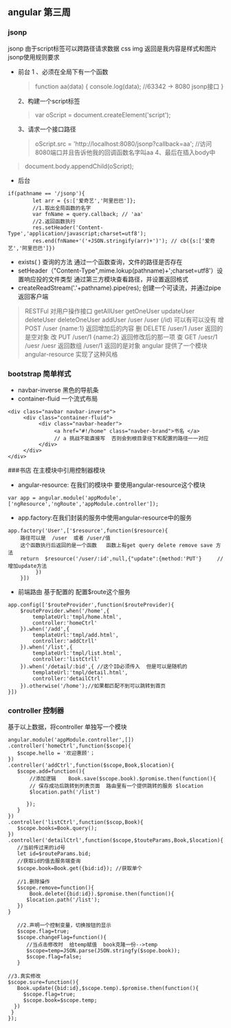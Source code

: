 ## angular 第三周
### jsonp
jsonp 由于script标签可以跨路径请求数据
css img 返回是我内容是样式和图片
jsonp使用规则要求
- 前台
  1 、必须在全局下有一个函数
  > function aa(data) {
        console.log(data); //63342 -> 8080 jsonp接口
    }
    
  2、构建一个script标签
  >  var oScript = document.createElement('script');
  
  3、请求一个接口路径
  >  oScript.src = 'http://localhost:8080/jsonp?callback=aa';  //访问8080端口并且告诉他我的回调函数名字叫aa
 4、最后在插入body中
 >  document.body.appendChild(oScript);

- 后台
```
if(pathname == '/jsonp'){
        let arr = {s:['爱奇艺','阿里巴巴']};
        //1.取出全局函数的名字
        var fnName = query.callback; // 'aa'
        //2.返回函数执行
        res.setHeader('Content-Type','application/javascript;charset=utf8');
        res.end(fnName+'('+JSON.stringify(arr)+')'); // cb({s:['爱奇艺','阿里巴巴']})
```
- exists( ) 查询的方法
通过一个函数查询，文件的路径是否存在
- setHeader（"Content-Type",mime.lokup(pathname)+';charset=utf8'）设置响应投的文件类型         通过第三方模块查看路径，并设置返回格式
- createReadStream('.'+pathname).pipe(res);  创建一个可读流，并通过pipe返回客户端
 



> RESTFul
> 对用户操作接口   getAllUser  getOneUser  updateUser  deleteUser  deleteOneUser  addUser
> /user  /user (/id)  可以有可以没有
> 增  POST   /user  {name:1}  返回增加后的内容
> 删  DELETE  /user/1  /user   返回的是空对象
> 改  PUT  /user/1  {name:2}  返回修改后的那一项
> 查  GET  /uesr/1  /uesr    /uesr 返回数组    /user/1 返回的是对象
> angular 提供了一个模块  angular-resource 实现了这种风格


### bootstrap 简单样式
- navbar-inverse  黑色的导航条
- container-fluid  一个流式布局
```
<div class="navbar navbar-inverse">
     <div class="container-fluid">
          <div class="navbar-header">
               <a href="#!/home" class="navber-brand">书名 </a>
               // a 挑战不能直接写  否则会到根目录径下和配置的路径一一对应
          </div>
     </div>
</div>	
```


###书店
在主模块中引用控制器模块
- angular-resource: 在我们的模块中  要使用angular-resource这个模块
```
var app = angular.module('appModule',['ngResource','ngRoute','appModule.controller']);
```

- app.factory:在我们封装的服务中使用angular-resource中的服务
```
app.factory('User',['$resource',function($resource){
    路径可以是  /user  或者 /user/值
    这个函数执行后返回的是一个函数   函数上有get query delete remove save 方法
    return  $resource('/user/:id',null,{"update":{method:'PUT'}     //增加update方法
         })  
    }])
```

- 前端路由  基于配置的  配置$route这个服务
```
app.config(['$routeProvider',function($routeProvider){
    $routeProvider.when('/home',{
        templateUrl:'tmpl/home.html',
        controller:'homeCtrl'
    }).when('/add',{
        templateUrl:'tmpl/add.html',
        controller:'addCtrll'   
    }).when('/list',{
        templateUrl:'tmpl/list.html',
        controller:'listCtrll'
    }).when('/detail/:bid',{ //这个ID必须传入  但是可以是随机的
        templateUrl:'tmpl/detail.html',
        controller:'detailCtrl'
    }).otherwise('/home');//如果都匹配不到可以跳转到首页
}])
```

### controller 控制器
基于以上数据，将controller 单独写一个模块
```
angular.module('appModule.controller',[])
.controller('homeCtrl',function($scope){
   $scope.hello = '欢迎惠顾'；
})
.controller('addCtrl',function($scope,Book,$location){
   $scope.add=function(){
       //添加逻辑    Book.save($scope.book).$promise.then(function(){
       // 保存成功后跳转到列表页面  路由里有一个提供跳转的服务 $location
       $location.path('/list')

      });
   }
})
.controller('listCtrl',function($scop,Book){
   $scope.books=Book.query();
})
.controller('detailCtrl',function($scope,$touteParams,Book,$location){
   //当前传过来的id号
   let id=$routeParams.bid;
   //获取id的值去服务端查询
   $scope.book=Book.get({bid:id}); //获取单个

   //1.删除操作
   $scope.remove=function(){
       Book.delete({bid:id}).$promise.then(function(){
      $location.path('/list');     
   })
}

   //2.声明一个控制变量，切换按钮的显示
   $scope.flag=true;
   $scope.changeFlag=function(){
      //当点击修改时  给temp赋值  book克隆一份-->temp
      $scope=temp=JSON.parse(JSON.stringfy($sope.book));
      $scope.flag=false;
   }

//3.真实修改
$scope.sure=function(){
   Book.update({bid:id},$scope.temp).$promise.then(function(){
     $scope.flag=true;
     $scope.book=$scope.temp;
  })
 }
});
```



